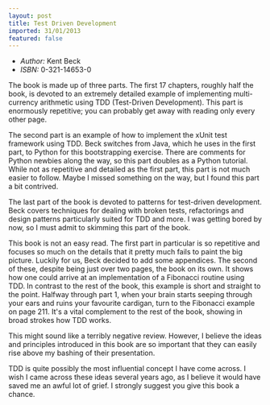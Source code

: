 ```yaml
---
layout: post
title: Test Driven Development
imported: 31/01/2013
featured: false
---
```


* *Author:* Kent Beck
* *ISBN:*   0-321-14653-0

The book is made up of three parts. The first 17 chapters, roughly half the book, is
devoted to an extremely detailed example of implementing multi-currency arithmetic using
TDD (Test-Driven Development). This part is enormously repetitive; you can probably get
away with reading only every other page.

The second part is an example of how to implement the xUnit test framework using TDD.
Beck switches from Java, which he uses in the first part, to Python for this bootstrapping
exercise. There are comments for Python newbies along the way, so this part doubles as a
Python tutorial. While not as repetitive and detailed as the first part, this part is not
much easier to follow. Maybe I missed something on the way, but I found this part a bit
contrived.

The last part of the book is devoted to patterns for test-driven development. Beck covers
techniques for dealing with broken tests, refactorings and design patterns particularly
suited for TDD and more. I was getting bored by now, so I must admit to skimming this part
of the book.

This book is not an easy read. The first part in particular is so repetitive and focuses
so much on the details that it pretty much fails to paint the big picture. Luckily for us,
Beck decided to add some appendices. The second of these, despite being just over two
pages, the book on its own. It shows how one could arrive at an implementation of a
Fibonacci routine using TDD. In contrast to the rest of the book, this example is short
and straight to the point.  Halfway through part 1, when your brain starts seeping through
your ears and ruins your favourite cardigan, turn to the Fibonacci example on page 211.
It's a vital complement to the rest of the book, showing in broad strokes how TDD works.

This might sound like a terribly negative review. However, I believe the ideas and
principles introduced in this book are so important that they can easily rise above my
bashing of their presentation.

TDD is quite possibly the most influential concept I have come across. I wish I came
across these ideas several years ago, as I believe it would have saved me an awful lot of
grief. I strongly suggest you give this book a chance.
